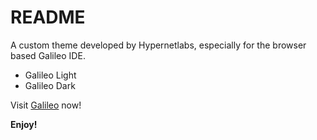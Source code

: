 # README

A custom theme developed by Hypernetlabs, especially for the browser based Galileo IDE.

- Galileo Light
- Galileo Dark

Visit [Galileo](https://hypernetlabs.io/galileo/ "Galileo Homepage") now!

**Enjoy!**
